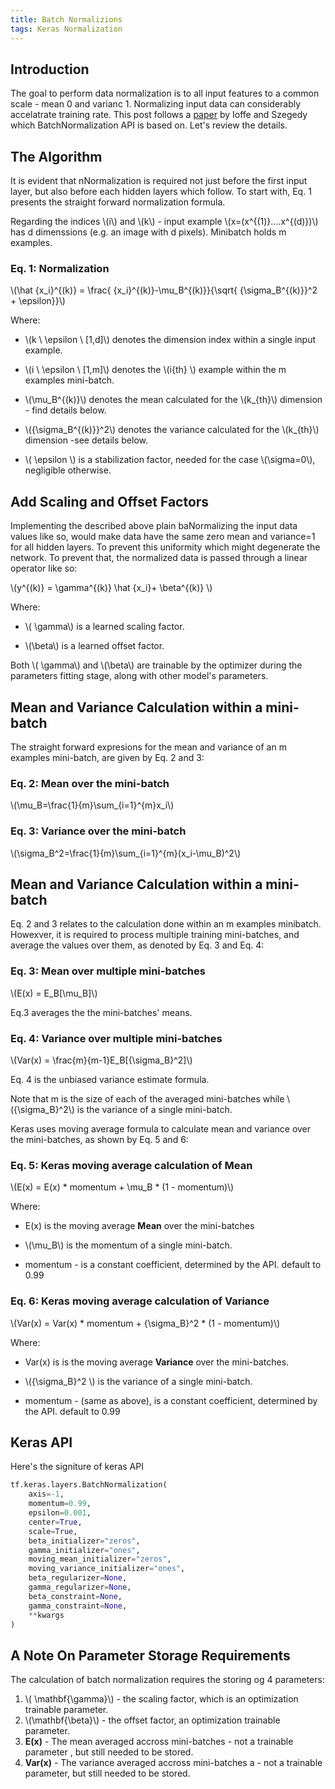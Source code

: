 ```yaml
---
title: Batch Normalizions
tags: Keras Normalization
---
```


## Introduction



The goal to perform data normalization is to all input features to a common scale - mean 0 and varianc 1. Normalizing input data can considerably accelatrate training rate. This post follows a [paper](https://arxiv.org/abs/1502.03167) by Ioffe and Szegedy which BatchNormalization API is based on. Let's review the details.

## The Algorithm 

It is evident that nNormalization is required not just before the first input layer, but also before each hidden layers which follow. To start with, Eq. 1 presents the straight forward normalization formula.

Regarding the indices \\(i\\) and \\(k\\) - input example \\(x=(x^{(1)}....x^{(d)})\\) has d dimenssions (e.g. an image with d pixels). Minibatch holds m examples.

### Eq. 1: Normalization

\\(\hat {x_i}^{(k)} = \frac{ {x_i}^{(k)}-\mu_B^{(k)}}{\sqrt{  {\sigma_B^{(k)}}^2   + \epsilon}}\\)

Where:

- \\(k \ \epsilon \ [1,d]\\) denotes the dimension index within a single input example.

- \\(i \ \epsilon \ [1,m]\\) denotes the \\(i{th} \\) example within the m examples mini-batch.

- \\(\mu_B^{(k)}\\) denotes the mean calculated for the \\(k_{th}\\) dimension - find details below.

- \\({\sigma_B^{(k)}}^2\\) denotes the variance calculated for the \\(k_{th}\\) dimension -see details below.

- \\( \epsilon \\) is a stabilization factor, needed for the case \\(\sigma=0\\), negligible otherwise.


## Add Scaling and Offset Factors

Implementing the described above plain baNormalizing the input data values like so, would make data have the same zero mean and variance=1 for all hidden layers. To prevent this uniformity which might degenerate the network. To prevent that, the normalized data is passed through a linear operator like so:


\\(y^{(k)} =  \gamma^{(k)}  \hat {x_i}+ \beta^{(k)} \\)

Where:

- \\( \gamma\\) is a learned scaling factor.

- \\(\beta\\)  is a learned offset factor.

Both \\( \gamma\\) and \\(\beta\\)  are trainable by the optimizer during the parameters fitting stage, along with other model's parameters.



##  Mean and Variance Calculation within a mini-batch

The straight forward expresions for the mean and variance of an m examples mini-batch,  are given by Eq. 2 and 3:

### Eq. 2: Mean over the mini-batch

\\(\mu_B=\frac{1}{m}\sum_{i=1}^{m}x_i\\)

### Eq. 3: Variance over the mini-batch

\\(\sigma_B^2=\frac{1}{m}\sum_{i=1}^{m}(x_i-\mu_B)^2\\)


##  Mean and Variance Calculation within a mini-batch


Eq. 2 and 3 relates to the calculation done within an m examples minibatch. Howexver, it is required to process multiple training mini-batches, and average the values over them, as denoted by Eq. 3 and Eq. 4:

### Eq. 3: Mean over multiple mini-batches

\\(E(x) = E_B[\mu_B]\\)

Eq.3 averages the the mini-batches' means.


### Eq. 4: Variance over multiple mini-batches

\\(Var(x) = \frac{m}{m-1}E_B[{\sigma_B}^2]\\)

Eq. 4 is the unbiased variance estimate formula.

Note that  m is the size of each of the averaged mini-batches while \\({\sigma_B}^2\\) is the variance of a single mini-batch.


Keras uses moving average formula to calculate mean and variance over the mini-batches, as shown by Eq. 5 and 6:


### Eq. 5: Keras moving average calculation of Mean


\\(E(x) = E(x) * momentum + \mu_B * (1 - momentum)\\)

Where:

- E(x) is the moving average **Mean** over the mini-batches

- \\(\mu_B\\) is the momentum of a single mini-batch.

- momentum - is a constant coefficient, determined by the API. default to 0.99

### Eq. 6: Keras  moving average calculation of Variance


\\(Var(x) = Var(x) * momentum + {\sigma_B}^2 * (1 - momentum)\\)

Where:

- Var(x) is is the moving average **Variance** over the mini-batches.

- \\({\sigma_B}^2 \\) is the variance of a single mini-batch.

- momentum - (same as above), is a constant coefficient, determined by the API. default to 0.99


## Keras API


Here's the signiture of keras API

```python
tf.keras.layers.BatchNormalization(
    axis=-1,
    momentum=0.99,
    epsilon=0.001,
    center=True,
    scale=True,
    beta_initializer="zeros",
    gamma_initializer="ones",
    moving_mean_initializer="zeros",
    moving_variance_initializer="ones",
    beta_regularizer=None,
    gamma_regularizer=None,
    beta_constraint=None,
    gamma_constraint=None,
    **kwargs
)
```

## A Note On Parameter Storage Requirements


The calculation of batch normalization requires the storing og 4 parameters:


1. \\( \mathbf{\gamma}\\) - the scaling factor, which is an optimization trainable parameter.
2. \\(\mathbf{\beta}\\)  - the offset factor, an optimization trainable parameter.
3. **E(x)** - The mean averaged accross mini-batches - not a trainable parameter , but still needed to be stored.
4. **Var(x)** - The variance averaged accross mini-batches a - not a trainable parameter, but still needed to be stored.

